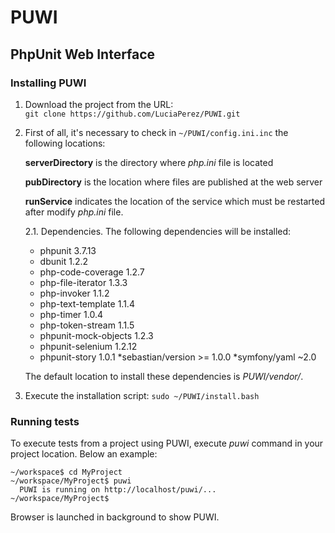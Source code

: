 PUWI
====
PhpUnit Web Interface
---------------------

### Installing PUWI
1. Download the project from the URL:   
  `git clone https://github.com/LuciaPerez/PUWI.git`

2. First of all, it's necessary to check in `~/PUWI/config.ini.inc` the following locations:

	**serverDirectory** is the directory where *php.ini* file is located

	**pubDirectory** is the location where files are published at the web server

	**runService** indicates the location of the service which must be restarted after modify *php.ini* file.

    2.1. Dependencies.
    The following dependencies will be installed:
    * phpunit 3.7.13
    * dbunit 1.2.2
    * php-code-coverage 1.2.7
    * php-file-iterator 1.3.3
    * php-invoker 1.1.2
    * php-text-template 1.1.4
    * php-timer 1.0.4
    * php-token-stream 1.1.5
    * phpunit-mock-objects 1.2.3
    * phpunit-selenium 1.2.12
    * phpunit-story  1.0.1
    *sebastian/version >= 1.0.0
    *symfony/yaml ~2.0
    
    The default location to install these dependencies is *PUWI/vendor/*.
    
3. Execute the installation script:  `sudo ~/PUWI/install.bash`

### Running tests
To execute tests from a project using PUWI, execute *puwi* command in your project location.
Below an example:
```
~/workspace$ cd MyProject
~/workspace/MyProject$ puwi
  PUWI is running on http://localhost/puwi/...
~/workspace/MyProject$ 
```
Browser is launched in background to show PUWI.
